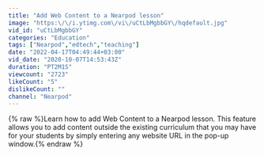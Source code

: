 ```yaml
---
title: "Add Web Content to a Nearpod lesson"
image: "https:\/\/i.ytimg.com\/vi\/uCtLbMgbbGY\/hqdefault.jpg"
vid_id: "uCtLbMgbbGY"
categories: "Education"
tags: ["Nearpod","edtech","teaching"]
date: "2022-04-17T04:49:44+03:00"
vid_date: "2020-10-07T14:53:43Z"
duration: "PT2M1S"
viewcount: "2723"
likeCount: "5"
dislikeCount: ""
channel: "Nearpod"
---
```

{% raw %}Learn how to add Web Content to a Nearpod lesson. This feature allows you to add content outside the existing curriculum that you may have for your students by simply entering any website URL in the pop-up window.{% endraw %}
